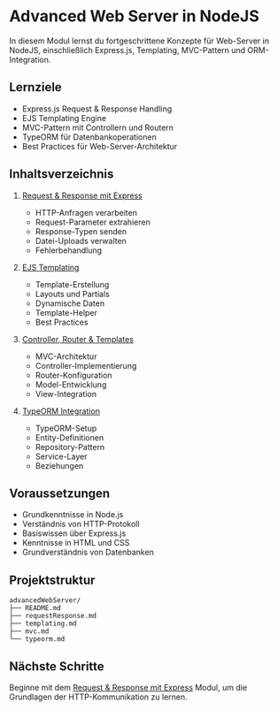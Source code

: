 # Advanced Web Server in NodeJS

In diesem Modul lernst du fortgeschrittene Konzepte für Web-Server in NodeJS, einschließlich Express.js, Templating, MVC-Pattern und ORM-Integration.

## Lernziele

- Express.js Request & Response Handling
- EJS Templating Engine
- MVC-Pattern mit Controllern und Routern
- TypeORM für Datenbankoperationen
- Best Practices für Web-Server-Architektur

## Inhaltsverzeichnis

1. [Request & Response mit Express](requestResponse.md)
   - HTTP-Anfragen verarbeiten
   - Request-Parameter extrahieren
   - Response-Typen senden
   - Datei-Uploads verwalten
   - Fehlerbehandlung

2. [EJS Templating](templating.md)
   - Template-Erstellung
   - Layouts und Partials
   - Dynamische Daten
   - Template-Helper
   - Best Practices

3. [Controller, Router & Templates](mvc.md)
   - MVC-Architektur
   - Controller-Implementierung
   - Router-Konfiguration
   - Model-Entwicklung
   - View-Integration

4. [TypeORM Integration](typeorm.md)
   - TypeORM-Setup
   - Entity-Definitionen
   - Repository-Pattern
   - Service-Layer
   - Beziehungen

## Voraussetzungen

- Grundkenntnisse in Node.js
- Verständnis von HTTP-Protokoll
- Basiswissen über Express.js
- Kenntnisse in HTML und CSS
- Grundverständnis von Datenbanken

## Projektstruktur

```
advancedWebServer/
├── README.md
├── requestResponse.md
├── templating.md
├── mvc.md
└── typeorm.md
```

## Nächste Schritte

Beginne mit dem [Request & Response mit Express](requestResponse.md) Modul, um die Grundlagen der HTTP-Kommunikation zu lernen. 